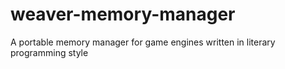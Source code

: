 # weaver-memory-manager
A portable memory manager for game engines written in literary programming style

